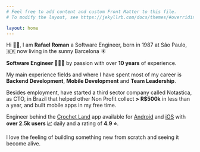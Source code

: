 ```yaml
---
# Feel free to add content and custom Front Matter to this file.
# To modify the layout, see https://jekyllrb.com/docs/themes/#overriding-theme-defaults

layout: home
---
```


Hi 👋🏼, I am __Rafael Roman__ a Software Engineer, born in 1987 at São Paulo, 🇧🇷 now living in the sunny Barcelona ☀️ 

**Software Engineer 👨🏻‍💻** by passion with over **10 years** of experience.

My main experience fields and where I have spent most of my career is **Backend Development**, **Mobile Development** and **Team Leadership**.

Besides employment, have started a third sector company called Notastica, as CTO, in Brazil that helped other Non Profit collect **> R$500k** in less than a year, and built mobile apps in my free time.

Engineer behind the [Crochet Land](https://crochet.land) app available for [Android](https://play.google.com/store/apps/details?id=land.crochet.app&utm_source=rafaelroman.com&utm_campaign=link) and [iOS](https://itunes.apple.com/es/app/crochet-land/id1410827721) with __over 2.5k users 📈__ daily and a rating of **4.9 ⭐**.

I love the feeling of building something new from scratch and seeing it become alive.

 
